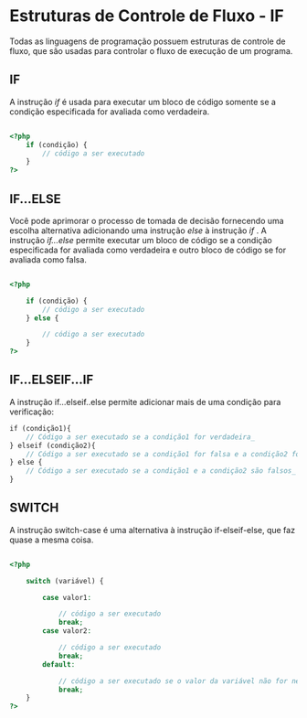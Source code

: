 # Estruturas de Controle de Fluxo - IF

Todas as linguagens de programação possuem estruturas de controle de fluxo, que são usadas para controlar o fluxo de execução de um programa.

## IF
A instrução _if_ é usada para executar um bloco de código somente se a condição especificada for avaliada como verdadeira.
```php

<?php
    if (condição) {
        // código a ser executado
    }
?>

```

## IF...ELSE

Você pode aprimorar o processo de tomada de decisão fornecendo uma escolha alternativa adicionando uma instrução _else_ à instrução _if_ . A instrução _if...else_ permite executar um bloco de código se a condição especificada for avaliada como verdadeira e outro bloco de código se for avaliada como falsa.

```php

<?php

    if (condição) {
        // código a ser executado
    } else {

        // código a ser executado  
    }
?>

```

## IF...ELSEIF...IF

A instrução if...elseif..else permite adicionar mais de uma condição para verificação:

```php
if (condição1){  
    // Código a ser executado se a condição1 for verdadeira_  
} elseif (condição2){  
    // Código a ser executado se a condição1 for falsa e a condição2 for verdadeira_  
} else {  
    // Código a ser executado se a condição1 e a condição2 são falsos_  
}
```

## SWITCH

A instrução switch-case é uma alternativa à instrução if-elseif-else, que faz quase a mesma coisa.

```php

<?php

    switch (variável) {

        case valor1:

            // código a ser executado
            break;
        case valor2:

            // código a ser executado
            break;
        default:

            // código a ser executado se o valor da variável não for nenhum do cases
            break;
    }
?>

```